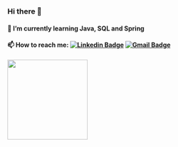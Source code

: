 ### Hi there 👋

<!--
**alysonfarias/alysonfarias** is a ✨ _special_ ✨ repository because its `README.md` (this file) appears on your GitHub profile.

Here are some ideas to get you started:

- 🔭 I’m currently working on ...
- 🌱 I’m currently learning ...
- 👯 I’m looking to collaborate on ...
- 🤔 I’m looking for help with ...
- 💬 Ask me about ...
- 📫 How to reach me: ...
- 😄 Pronouns: ...
- ⚡ Fun fact: ...
-->
#### 🌱 I’m currently learning Java, SQL and Spring
#### 📫 How to reach me: [![Linkedin Badge](https://img.shields.io/badge/LinkedIn-Alyson%20Farias-blue)](https://www.linkedin.com/in/alysonfarias/)        [![Gmail Badge](https://img.shields.io/badge/Gmail-ramos.alysonfarias%40gmail.com-red)](mailto:ramos.alysonfarias@gmail.com)

<img height="180em" src="https://github-readme-stats-eight-theta.vercel.app/api/top-langs/?username=alysonfarias&layout=compact&langs_count=8&theme=dark"/>
